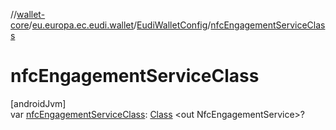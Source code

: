 //[wallet-core](../../../index.md)/[eu.europa.ec.eudi.wallet](../index.md)/[EudiWalletConfig](index.md)/[nfcEngagementServiceClass](nfc-engagement-service-class.md)

# nfcEngagementServiceClass

[androidJvm]\
var [nfcEngagementServiceClass](nfc-engagement-service-class.md): [Class](https://developer.android.com/reference/kotlin/java/lang/Class.html)
&lt;out NfcEngagementService&gt;?
